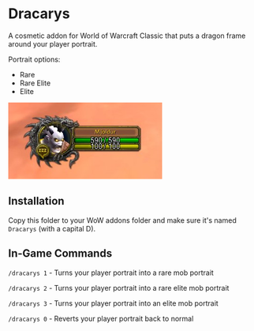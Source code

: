 # Dracarys

A cosmetic addon for World of Warcraft Classic that puts a dragon frame around your player portrait.

Portrait options:

- Rare
- Rare Elite
- Elite

<img src="docs/dracarys.jpg" />

## Installation

Copy this folder to your WoW addons folder and make sure it's named `Dracarys` (with a capital D).

## In-Game Commands

`/dracarys 1` - Turns your player portrait into a rare mob portrait

`/dracarys 2` - Turns your player portrait into a rare elite mob portrait

`/dracarys 3` - Turns your player portrait into an elite mob portrait

`/dracarys 0` - Reverts your player portrait back to normal
